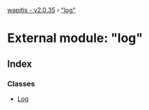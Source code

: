 [wapitis - v2.0.35](../README.md) › ["log"](_log_.md)

# External module: "log"

## Index

### Classes

* [Log](../classes/_log_.log.md)
